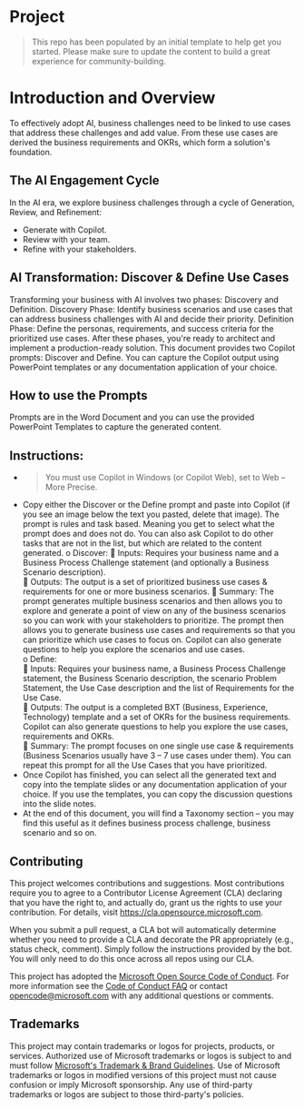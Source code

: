 # Project

> This repo has been populated by an initial template to help get you started. Please
> make sure to update the content to build a great experience for community-building.

# Introduction and Overview
To effectively adopt AI, business challenges need to be linked to use cases that address these challenges and add value. From these use cases are derived the business requirements and OKRs, which form a solution's foundation.

## The AI Engagement Cycle
In the AI era, we explore business challenges through a cycle of Generation, Review, and Refinement:
- Generate with Copilot.
- Review with your team.
- Refine with your stakeholders.
  
## AI Transformation: Discover & Define Use Cases 
Transforming your business with AI involves two phases: Discovery and Definition. 
Discovery Phase: Identify business scenarios and use cases that can address business challenges with AI and decide their priority. 
Definition Phase: Define the personas, requirements, and success criteria for the prioritized use cases. 
After these phases, you're ready to architect and implement a production-ready solution.
This document provides two Copilot prompts: Discover and Define. You can capture the Copilot output using PowerPoint templates or any documentation application of your choice.

## How to use the Prompts
Prompts are in the Word Document and you can use the provided PowerPoint Templates to capture the generated content.

## Instructions:  
-	> You must use Copilot in Windows (or Copilot Web), set to Web – More Precise.  
-	Copy either the Discover or the Define prompt and paste into Copilot (if you see an image below the text you pasted, delete that image).  The prompt is rules and task based.  Meaning you get to select what the prompt does and does not do.  You can also ask Copilot to do other tasks that are not in the list, but which are related to the content generated.
o	Discover: 
	Inputs: Requires your business name and a Business Process Challenge statement (and optionally a Business Scenario description).  
	Outputs: The output is a set of prioritized business use cases & requirements for one or more business scenarios. 
	Summary: The prompt generates multiple business scenarios and then allows you to explore and generate a point of view on any of the business scenarios so you can work with your stakeholders to prioritize.  The prompt then allows you to generate business use cases and requirements so that you can prioritize which use cases to focus on.  Copilot can also generate questions to help you explore the scenarios and use cases.  
o	Define:  
	Inputs: Requires your business name, a Business Process Challenge statement, the Business Scenario description, the scenario Problem Statement, the Use Case description and the list of Requirements for the Use Case.   
	Outputs: The output is a completed BXT (Business, Experience, Technology) template and a set of OKRs for the business requirements. Copilot can also generate questions to help you explore the use cases, requirements and OKRs.  
	Summary: The prompt focuses on one single use case & requirements (Business Scenarios usually have 3 – 7 use cases under them).  You can repeat this prompt for all the Use Cases that you have prioritized.  
-	Once Copilot has finished, you can select all the generated text and copy into the template slides or any documentation application of your choice.   If you use the templates, you can copy the discussion questions into the slide notes.
-	At the end of this document, you will find a Taxonomy section – you may find this useful as it defines business process challenge, business scenario and so on.


## Contributing

This project welcomes contributions and suggestions.  Most contributions require you to agree to a
Contributor License Agreement (CLA) declaring that you have the right to, and actually do, grant us
the rights to use your contribution. For details, visit https://cla.opensource.microsoft.com.

When you submit a pull request, a CLA bot will automatically determine whether you need to provide
a CLA and decorate the PR appropriately (e.g., status check, comment). Simply follow the instructions
provided by the bot. You will only need to do this once across all repos using our CLA.

This project has adopted the [Microsoft Open Source Code of Conduct](https://opensource.microsoft.com/codeofconduct/).
For more information see the [Code of Conduct FAQ](https://opensource.microsoft.com/codeofconduct/faq/) or
contact [opencode@microsoft.com](mailto:opencode@microsoft.com) with any additional questions or comments.

## Trademarks

This project may contain trademarks or logos for projects, products, or services. Authorized use of Microsoft 
trademarks or logos is subject to and must follow 
[Microsoft's Trademark & Brand Guidelines](https://www.microsoft.com/en-us/legal/intellectualproperty/trademarks/usage/general).
Use of Microsoft trademarks or logos in modified versions of this project must not cause confusion or imply Microsoft sponsorship.
Any use of third-party trademarks or logos are subject to those third-party's policies.
